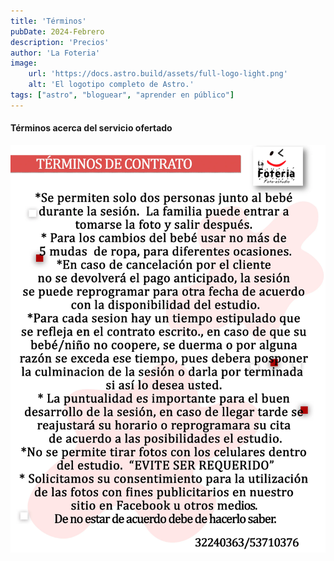 ```yaml
---
title: 'Términos'
pubDate: 2024-Febrero
description: 'Precios'
author: 'La Foteria'
image:
    url: 'https://docs.astro.build/assets/full-logo-light.png'
    alt: 'El logotipo completo de Astro.'
tags: ["astro", "bloguear", "aprender en público"]
---
```




#### Términos acerca del servicio ofertado

![fotos][path]

[path]: ../../../assets/ofertas/terminos.webp
